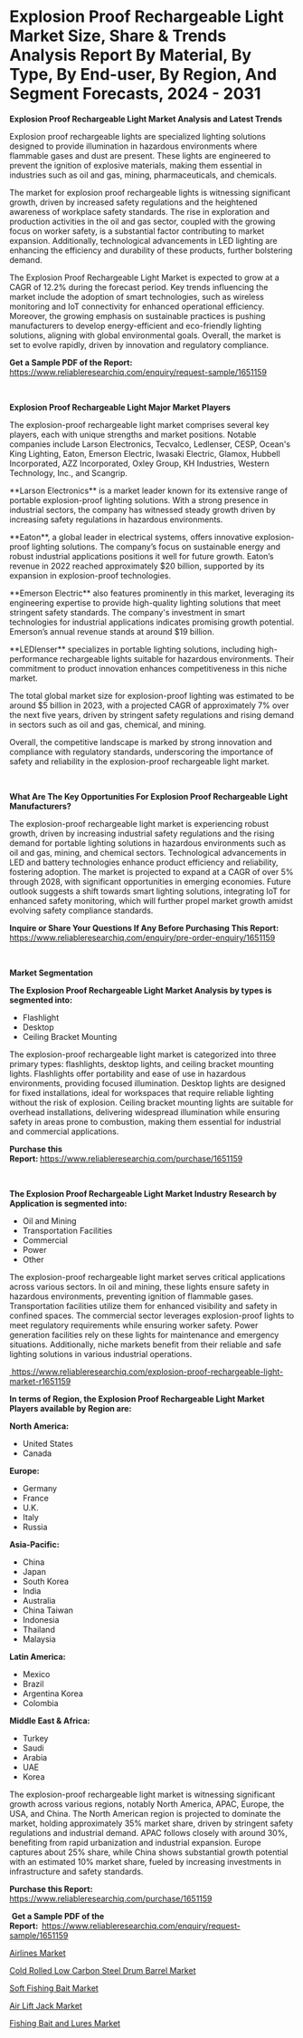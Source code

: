<p><h1>Explosion Proof Rechargeable Light Market Size, Share & Trends Analysis Report By Material, By Type, By End-user, By Region, And Segment Forecasts, 2024 - 2031</h1></p><p><strong>Explosion Proof Rechargeable Light Market Analysis and Latest Trends</strong></p>
<p><p>Explosion proof rechargeable lights are specialized lighting solutions designed to provide illumination in hazardous environments where flammable gases and dust are present. These lights are engineered to prevent the ignition of explosive materials, making them essential in industries such as oil and gas, mining, pharmaceuticals, and chemicals.</p><p>The market for explosion proof rechargeable lights is witnessing significant growth, driven by increased safety regulations and the heightened awareness of workplace safety standards. The rise in exploration and production activities in the oil and gas sector, coupled with the growing focus on worker safety, is a substantial factor contributing to market expansion. Additionally, technological advancements in LED lighting are enhancing the efficiency and durability of these products, further bolstering demand.</p><p>The Explosion Proof Rechargeable Light Market is expected to grow at a CAGR of 12.2% during the forecast period. Key trends influencing the market include the adoption of smart technologies, such as wireless monitoring and IoT connectivity for enhanced operational efficiency. Moreover, the growing emphasis on sustainable practices is pushing manufacturers to develop energy-efficient and eco-friendly lighting solutions, aligning with global environmental goals. Overall, the market is set to evolve rapidly, driven by innovation and regulatory compliance.</p></p>
<p><strong>Get a Sample PDF of the Report:&nbsp;</strong> <a href="https://www.reliableresearchiq.com/enquiry/request-sample/1651159?utm_campaign=1257&utm_medium=2&utm_source=Github&utm_content=ia&utm_term=26092024&utm_id=explosion-proof-rechargeable-light">https://www.reliableresearchiq.com/enquiry/request-sample/1651159</a></p>
<p>&nbsp;</p>
<p><strong>Explosion Proof Rechargeable Light Major Market Players</strong></p>
<p><p>The explosion-proof rechargeable light market comprises several key players, each with unique strengths and market positions. Notable companies include Larson Electronics, Tecvalco, Ledlenser, CESP, Ocean's King Lighting, Eaton, Emerson Electric, Iwasaki Electric, Glamox, Hubbell Incorporated, AZZ Incorporated, Oxley Group, KH Industries, Western Technology, Inc., and Scangrip.</p><p>**Larson Electronics** is a market leader known for its extensive range of portable explosion-proof lighting solutions. With a strong presence in industrial sectors, the company has witnessed steady growth driven by increasing safety regulations in hazardous environments.</p><p>**Eaton**, a global leader in electrical systems, offers innovative explosion-proof lighting solutions. The company’s focus on sustainable energy and robust industrial applications positions it well for future growth. Eaton’s revenue in 2022 reached approximately $20 billion, supported by its expansion in explosion-proof technologies.</p><p>**Emerson Electric** also features prominently in this market, leveraging its engineering expertise to provide high-quality lighting solutions that meet stringent safety standards. The company's investment in smart technologies for industrial applications indicates promising growth potential. Emerson’s annual revenue stands at around $19 billion.</p><p>**LEDlenser** specializes in portable lighting solutions, including high-performance rechargeable lights suitable for hazardous environments. Their commitment to product innovation enhances competitiveness in this niche market.</p><p>The total global market size for explosion-proof lighting was estimated to be around $5 billion in 2023, with a projected CAGR of approximately 7% over the next five years, driven by stringent safety regulations and rising demand in sectors such as oil and gas, chemical, and mining.</p><p>Overall, the competitive landscape is marked by strong innovation and compliance with regulatory standards, underscoring the importance of safety and reliability in the explosion-proof rechargeable light market.</p></p>
<p>&nbsp;</p>
<p><strong>What Are The Key Opportunities For Explosion Proof Rechargeable Light Manufacturers?</strong></p>
<p><p>The explosion-proof rechargeable light market is experiencing robust growth, driven by increasing industrial safety regulations and the rising demand for portable lighting solutions in hazardous environments such as oil and gas, mining, and chemical sectors. Technological advancements in LED and battery technologies enhance product efficiency and reliability, fostering adoption. The market is projected to expand at a CAGR of over 5% through 2028, with significant opportunities in emerging economies. Future outlook suggests a shift towards smart lighting solutions, integrating IoT for enhanced safety monitoring, which will further propel market growth amidst evolving safety compliance standards.</p></p>
<p><strong>Inquire or Share Your Questions If Any Before Purchasing This Report:</strong> <a href="https://www.reliableresearchiq.com/enquiry/pre-order-enquiry/1651159?utm_campaign=1257&utm_medium=2&utm_source=Github&utm_content=ia&utm_term=26092024&utm_id=explosion-proof-rechargeable-light">https://www.reliableresearchiq.com/enquiry/pre-order-enquiry/1651159</a></p>
<p>&nbsp;</p>
<p><strong>Market Segmentation</strong></p>
<p><strong>The Explosion Proof Rechargeable Light Market Analysis by types is segmented into:</strong></p>
<p><ul><li>Flashlight</li><li>Desktop</li><li>Ceiling Bracket Mounting</li></ul></p>
<p><p>The explosion-proof rechargeable light market is categorized into three primary types: flashlights, desktop lights, and ceiling bracket mounting lights. Flashlights offer portability and ease of use in hazardous environments, providing focused illumination. Desktop lights are designed for fixed installations, ideal for workspaces that require reliable lighting without the risk of explosion. Ceiling bracket mounting lights are suitable for overhead installations, delivering widespread illumination while ensuring safety in areas prone to combustion, making them essential for industrial and commercial applications.</p></p>
<p><strong>Purchase this Report:&nbsp;</strong><a href="https://www.reliableresearchiq.com/purchase/1651159?utm_campaign=1257&utm_medium=2&utm_source=Github&utm_content=ia&utm_term=26092024&utm_id=explosion-proof-rechargeable-light">https://www.reliableresearchiq.com/purchase/1651159</a></p>
<p>&nbsp;</p>
<p><strong>The Explosion Proof Rechargeable Light Market Industry Research by Application is segmented into:</strong></p>
<p><ul><li>Oil and Mining</li><li>Transportation Facilities</li><li>Commercial</li><li>Power</li><li>Other</li></ul></p>
<p><p>The explosion-proof rechargeable light market serves critical applications across various sectors. In oil and mining, these lights ensure safety in hazardous environments, preventing ignition of flammable gases. Transportation facilities utilize them for enhanced visibility and safety in confined spaces. The commercial sector leverages explosion-proof lights to meet regulatory requirements while ensuring worker safety. Power generation facilities rely on these lights for maintenance and emergency situations. Additionally, niche markets benefit from their reliable and safe lighting solutions in various industrial operations.</p></p>
<p><a href="https://www.reliableresearchiq.com/explosion-proof-rechargeable-light-market-r1651159?utm_campaign=1257&utm_medium=2&utm_source=Github&utm_content=ia&utm_term=26092024&utm_id=explosion-proof-rechargeable-light">&nbsp;https://www.reliableresearchiq.com/explosion-proof-rechargeable-light-market-r1651159</a></p>
<p><strong>In terms of Region, the Explosion Proof Rechargeable Light Market Players available by Region are:</strong></p>
<p>
    <p> <strong> North America: </strong>
        <ul>
            <li>United States</li>
            <li>Canada</li>
        </ul>
        </p> 
    <p> <strong> Europe: </strong>
        <ul>
            <li>Germany</li>
            <li>France</li>
            <li>U.K.</li>
            <li>Italy</li>
            <li>Russia</li>
        </ul>
        </p> 
    <p> <strong> Asia-Pacific: </strong>
        <ul>
            <li>China</li>
            <li>Japan</li>
            <li>South Korea</li>
            <li>India</li>
            <li>Australia</li>
            <li>China Taiwan</li>
            <li>Indonesia</li>
            <li>Thailand</li>
            <li>Malaysia</li>
        </ul>
        </p> 
    <p> <strong> Latin America: </strong>
        <ul>
            <li>Mexico</li>
            <li>Brazil</li>
            <li>Argentina Korea</li>
            <li>Colombia</li>
        </ul>
        </p> 
    <p> <strong> Middle East & Africa: </strong>
        <ul>
            <li>Turkey</li>
            <li>Saudi</li>
            <li>Arabia</li>
            <li>UAE</li>
            <li>Korea</li>
        </ul>
    </p>
    </p>
<p><p>The explosion-proof rechargeable light market is witnessing significant growth across various regions, notably North America, APAC, Europe, the USA, and China. The North American region is projected to dominate the market, holding approximately 35% market share, driven by stringent safety regulations and industrial demand. APAC follows closely with around 30%, benefiting from rapid urbanization and industrial expansion. Europe captures about 25% share, while China shows substantial growth potential with an estimated 10% market share, fueled by increasing investments in infrastructure and safety standards.</p></p>
<p><strong>Purchase this Report: </strong><a href="https://www.reliableresearchiq.com/purchase/1651159?utm_campaign=1257&utm_medium=2&utm_source=Github&utm_content=ia&utm_term=26092024&utm_id=explosion-proof-rechargeable-light">https://www.reliableresearchiq.com/purchase/1651159</a></p>
<p>&nbsp;<strong>Get a Sample PDF of the Report:&nbsp;&nbsp;</strong><a href="https://www.reliableresearchiq.com/enquiry/request-sample/1651159?utm_campaign=1257&utm_medium=2&utm_source=Github&utm_content=ia&utm_term=26092024&utm_id=explosion-proof-rechargeable-light">https://www.reliableresearchiq.com/enquiry/request-sample/1651159</a></p>
<p><strong></strong></p>
<p><p><a href="https://www.linkedin.com/pulse/airlines-market-essentials-key-players-demand-drivers-roi-potential-nlqle?utm_campaign=1257&utm_medium=2&utm_source=Github&utm_content=ia&utm_term=26092024&utm_id=explosion-proof-rechargeable-light">Airlines Market</a></p><p><a href="https://github.com/ArnisaBaku06/Market-Research-Report-List-1/blob/main/cold-rolled-low-carbon-steel-drum-barrel-market.md?utm_campaign=1257&utm_medium=2&utm_source=Github&utm_content=ia&utm_term=26092024&utm_id=explosion-proof-rechargeable-light">Cold Rolled Low Carbon Steel Drum Barrel Market</a></p><p><a href="https://issuu.com/reportprime-2/docs/soft-fishing-bait-market-size-2030._341fff5e710473?utm_campaign=1257&utm_medium=2&utm_source=Github&utm_content=ia&utm_term=26092024&utm_id=explosion-proof-rechargeable-light">Soft Fishing Bait Market</a></p><p><a href="https://www.linkedin.com/pulse/why-should-you-invest-air-lift-jack-market-trends-leading-products-n2npe?utm_campaign=1257&utm_medium=2&utm_source=Github&utm_content=ia&utm_term=26092024&utm_id=explosion-proof-rechargeable-light">Air Lift Jack Market</a></p><p><a href="https://issuu.com/reportprime-2/docs/fishing-bait-and-lures-market-size-_5b0e3485465d62?utm_campaign=1257&utm_medium=2&utm_source=Github&utm_content=ia&utm_term=26092024&utm_id=explosion-proof-rechargeable-light">Fishing Bait and Lures Market</a></p></p>